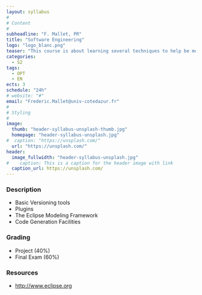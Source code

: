 ```yaml
---
layout: syllabus
#
# Content
#
subheadline: "F. Mallet, PR"
title: "Software Engineering"
logo: "logo_blanc.png"
teaser: "This course is about learning several techniques to help be more efficient in Software Engineering. The Programming Language is Java."
categories:
  - S2
tags:
  - OPT
  - EN
ects: 3
schedule: "24h"
# website: "#"
email: "Frederic.Mallet@univ-cotedazur.fr"
#
# Styling
#
image:
  thumb: "header-syllabus-unsplash-thumb.jpg"
  homepage: "header-syllabus-unsplash.jpg"
#  caption: "https://unsplash.com/"
  url: "https://unsplash.com/"
header:
  image_fullwidth: "header-syllabus-unsplash.jpg"
#    caption: This is a caption for the header image with link
  caption_url: https://unsplash.com/  
---
```


### Description ###

 - Basic Versioning tools
 - Plugins 
 - The Eclipse Modeling Framework
 - Code Generation Facilities 

### Grading ###

 - Project (40%)
 - Final Exam (60%)

### Resources ###

 - http://www.eclipse.org

